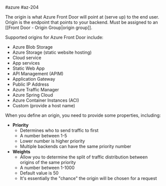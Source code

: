 #azure #az-204 

The origin is what Azure Front Door will point at (serve up) to the end user.
Origin is the endpoint that points to your backend.
Must be assigned to an [[Front Door - Origin Group|origin group]].

Supported origins for Azure Front Door include:
- Azure Blob Storage
- Azure Storage (static website hosting)
- Cloud service
- App services
- Static Web App
- API Management (APIM)
- Application Gateway
- Public IP Address
- Azure Traffic Manager
- Azure Spring Cloud
- Azure Container Instances (ACI)
- Custom (provide a host name)

When you define an origin, you need to provide some properties, including:
- **Priority**
	- Determines who to send traffic to first
	- A number between 1-5
	- Lower number is higher priority
	- Multiple backends can have the same priority number
- **Weights**
	- Allow you to determine the split of traffic distribution between origins of the same priority
	- A number between 1-1000
	- Default value is 50
	- It's essentially the "chance" the origin will be chosen for a request